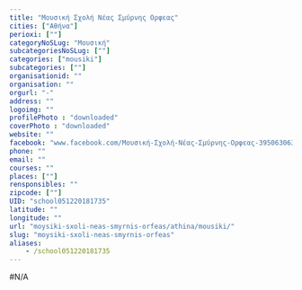 ```yaml
---
title: "Μουσική Σχολή Νέας Σμύρνης Ορφεας"
cities: ["Αθήνα"]
perioxi: [""]
categoryNoSLug: "Μουσική"
subcategoriesNoSLug: [""]
categories: ["mousiki"]
subcategories: [""]
organisationid: ""
organisation: ""
orgurl: "-"
address: ""
logoimg: ""
profilePhoto : "downloaded"
coverPhoto : "downloaded"
website: ""
facebook: "www.facebook.com/Μουσική-Σχολή-Νέας-Σμύρνης-Ορφεας-395063063984474/"
phone: ""
email: ""
courses: ""
places: [""]
rensponsibles: ""
zipcode: [""]
UID: "school051220181735"
latitude: ""
longitude: ""
url: "moysiki-sxoli-neas-smyrnis-orfeas/athina/mousiki/"
slug: "moysiki-sxoli-neas-smyrnis-orfeas"
aliases:
    - /school051220181735
---
```





#N/A